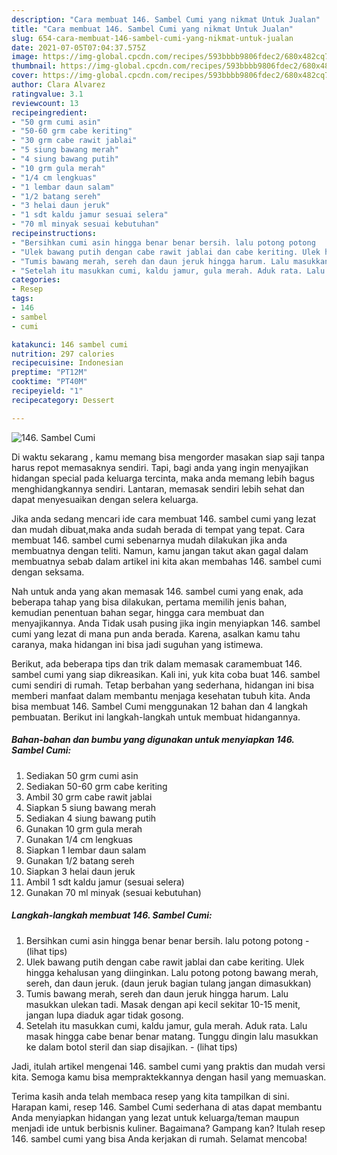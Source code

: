 ```yaml
---
description: "Cara membuat 146. Sambel Cumi yang nikmat Untuk Jualan"
title: "Cara membuat 146. Sambel Cumi yang nikmat Untuk Jualan"
slug: 654-cara-membuat-146-sambel-cumi-yang-nikmat-untuk-jualan
date: 2021-07-05T07:04:37.575Z
image: https://img-global.cpcdn.com/recipes/593bbbb9806fdec2/680x482cq70/146-sambel-cumi-foto-resep-utama.jpg
thumbnail: https://img-global.cpcdn.com/recipes/593bbbb9806fdec2/680x482cq70/146-sambel-cumi-foto-resep-utama.jpg
cover: https://img-global.cpcdn.com/recipes/593bbbb9806fdec2/680x482cq70/146-sambel-cumi-foto-resep-utama.jpg
author: Clara Alvarez
ratingvalue: 3.1
reviewcount: 13
recipeingredient:
- "50 grm cumi asin"
- "50-60 grm cabe keriting"
- "30 grm cabe rawit jablai"
- "5 siung bawang merah"
- "4 siung bawang putih"
- "10 grm gula merah"
- "1/4 cm lengkuas"
- "1 lembar daun salam"
- "1/2 batang sereh"
- "3 helai daun jeruk"
- "1 sdt kaldu jamur sesuai selera"
- "70 ml minyak sesuai kebutuhan"
recipeinstructions:
- "Bersihkan cumi asin hingga benar benar bersih. lalu potong potong           (lihat tips)"
- "Ulek bawang putih dengan cabe rawit jablai dan cabe keriting. Ulek hingga kehalusan yang diinginkan. Lalu potong potong bawang merah, sereh, dan daun jeruk. (daun jeruk bagian tulang jangan dimasukkan)"
- "Tumis bawang merah, sereh dan daun jeruk hingga harum. Lalu masukkan ulekan tadi. Masak dengan api kecil sekitar 10-15 menit, jangan lupa diaduk agar tidak gosong."
- "Setelah itu masukkan cumi, kaldu jamur, gula merah. Aduk rata. Lalu masak hingga cabe benar benar matang. Tunggu dingin lalu masukkan ke dalam botol steril dan siap disajikan.           (lihat tips)"
categories:
- Resep
tags:
- 146
- sambel
- cumi

katakunci: 146 sambel cumi 
nutrition: 297 calories
recipecuisine: Indonesian
preptime: "PT12M"
cooktime: "PT40M"
recipeyield: "1"
recipecategory: Dessert

---
```



![146. Sambel Cumi](https://img-global.cpcdn.com/recipes/593bbbb9806fdec2/680x482cq70/146-sambel-cumi-foto-resep-utama.jpg)

Di waktu  sekarang , kamu memang bisa mengorder masakan siap saji tanpa harus repot memasaknya sendiri. Tapi, bagi anda yang ingin menyajikan hidangan special pada keluarga tercinta, maka anda memang lebih bagus menghidangkannya sendiri. Lantaran, memasak sendiri lebih sehat dan dapat menyesuaikan dengan selera keluarga.

Jika anda sedang mencari ide cara membuat 146. sambel cumi yang lezat dan mudah dibuat,maka anda sudah berada di tempat yang tepat. Cara membuat 146. sambel cumi  sebenarnya mudah dilakukan jika anda membuatnya dengan teliti. Namun, kamu jangan takut akan gagal dalam membuatnya 
sebab dalam artikel ini kita akan membahas 146. sambel cumi dengan seksama.  



Nah untuk anda yang akan memasak 146. sambel cumi yang enak, ada beberapa tahap yang bisa dilakukan, pertama memilih jenis bahan, kemudian penentuan bahan segar, hingga cara membuat dan menyajikannya. Anda Tidak usah pusing jika ingin menyiapkan 146. sambel cumi yang lezat di mana pun anda berada. Karena, asalkan kamu  tahu caranya, maka hidangan ini bisa jadi suguhan yang istimewa.

Berikut, ada beberapa tips dan trik dalam memasak caramembuat 146. sambel cumi yang siap dikreasikan. Kali ini, yuk kita coba buat 146. sambel cumi sendiri di rumah. Tetap berbahan yang sederhana, hidangan ini bisa memberi manfaat dalam membantu menjaga kesehatan tubuh kita. Anda bisa membuat 146. Sambel Cumi menggunakan 12 bahan dan 4 langkah pembuatan. Berikut ini langkah-langkah untuk membuat hidangannya.

<!--inarticleads1-->

##### Bahan-bahan dan bumbu yang digunakan untuk menyiapkan 146. Sambel Cumi:

1. Sediakan 50 grm cumi asin
1. Sediakan 50-60 grm cabe keriting
1. Ambil 30 grm cabe rawit jablai
1. Siapkan 5 siung bawang merah
1. Sediakan 4 siung bawang putih
1. Gunakan 10 grm gula merah
1. Gunakan 1/4 cm lengkuas
1. Siapkan 1 lembar daun salam
1. Gunakan 1/2 batang sereh
1. Siapkan 3 helai daun jeruk
1. Ambil 1 sdt kaldu jamur (sesuai selera)
1. Gunakan 70 ml minyak (sesuai kebutuhan)




<!--inarticleads2-->

##### Langkah-langkah membuat 146. Sambel Cumi:

1. Bersihkan cumi asin hingga benar benar bersih. lalu potong potong -           (lihat tips)
1. Ulek bawang putih dengan cabe rawit jablai dan cabe keriting. Ulek hingga kehalusan yang diinginkan. Lalu potong potong bawang merah, sereh, dan daun jeruk. (daun jeruk bagian tulang jangan dimasukkan)
1. Tumis bawang merah, sereh dan daun jeruk hingga harum. Lalu masukkan ulekan tadi. Masak dengan api kecil sekitar 10-15 menit, jangan lupa diaduk agar tidak gosong.
1. Setelah itu masukkan cumi, kaldu jamur, gula merah. Aduk rata. Lalu masak hingga cabe benar benar matang. Tunggu dingin lalu masukkan ke dalam botol steril dan siap disajikan. -           (lihat tips)




Jadi, itulah artikel mengenai  146. sambel cumi  yang praktis dan mudah versi kita. Semoga kamu bisa mempraktekkannya dengan hasil yang memuaskan. 

Terima kasih anda telah membaca resep yang kita tampilkan di sini. Harapan kami, resep  146. Sambel Cumi sederhana di atas dapat membantu Anda menyiapkan hidangan yang lezat untuk keluarga/teman maupun menjadi ide untuk berbisnis kuliner. Bagaimana? Gampang kan? Itulah resep 146. sambel cumi yang bisa Anda kerjakan di rumah. Selamat mencoba!

